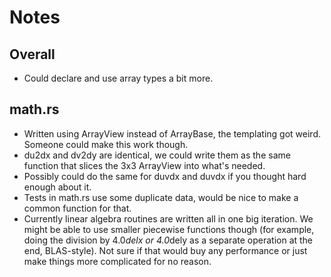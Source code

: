 # Notes

## Overall

* Could declare and use array types a bit more.

## math.rs

* Written using ArrayView instead of ArrayBase, the templating got weird.
  Someone could make this work though.
* du2dx and dv2dy are identical, we could write them as the same function that slices
  the 3x3 ArrayView into what's needed.
* Possibly could do the same for duvdx and duvdx if you thought hard enough about it.
* Tests in math.rs use some duplicate data, would be nice to make a common function for that.
* Currently linear algebra routines are written all in one big iteration. We might be
  able to use smaller piecewise functions though (for example, doing the division by
  4.0*delx or 4.0*dely as a separate operation at the end, BLAS-style). Not sure if
  that would buy any performance or just make things more complicated for no reason.
